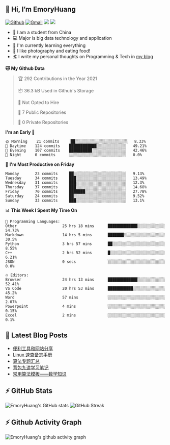 ## 👋 Hi, I’m EmoryHuang
[![Github](https://img.shields.io/badge/-Github-000?style=flat&logo=Github&logoColor=white)](https://github.com/emoryhuang)
[![Gmail](https://img.shields.io/badge/-Gmail-c14438?style=flat&logo=Gmail&logoColor=white)](mailto:vunihbolvep@gmail.com)
![](https://komarev.com/ghpvc/?username=EmoryHuang)
![](https://img.shields.io/badge/build-passing-brightgreen)
- 🧐 I am a student from China
- 💻 Major is big data technology and application
- 🌱 I'm currently learning everything
- 👯 I like photography and eating food!
- 🏄‍ I write my personal thoughts on Programming & Tech in [my blog](https://emoryhuang.github.io)

<!--START_SECTION:waka-->
**🐱 My Github Data** 

> 🏆 292 Contributions in the Year 2021
 > 
> 📦 36.3 kB Used in Github's Storage 
 > 
> 🚫 Not Opted to Hire
 > 
> 📜 7 Public Repositories 
 > 
> 🔑 0 Private Repositories  
 > 
**I'm an Early 🐤** 

```text
🌞 Morning    21 commits     ██░░░░░░░░░░░░░░░░░░░░░░░   8.33% 
🌆 Daytime    124 commits    ████████████░░░░░░░░░░░░░   49.21% 
🌃 Evening    107 commits    ██████████░░░░░░░░░░░░░░░   42.46% 
🌙 Night      0 commits      ░░░░░░░░░░░░░░░░░░░░░░░░░   0.0%

```
📅 **I'm Most Productive on Friday** 

```text
Monday       23 commits     ██░░░░░░░░░░░░░░░░░░░░░░░   9.13% 
Tuesday      34 commits     ███░░░░░░░░░░░░░░░░░░░░░░   13.49% 
Wednesday    31 commits     ███░░░░░░░░░░░░░░░░░░░░░░   12.3% 
Thursday     37 commits     ███░░░░░░░░░░░░░░░░░░░░░░   14.68% 
Friday       70 commits     ███████░░░░░░░░░░░░░░░░░░   27.78% 
Saturday     24 commits     ██░░░░░░░░░░░░░░░░░░░░░░░   9.52% 
Sunday       33 commits     ███░░░░░░░░░░░░░░░░░░░░░░   13.1%

```


📊 **This Week I Spent My Time On** 

```text
💬 Programming Languages: 
Other                    25 hrs 18 mins      █████████████░░░░░░░░░░░░   54.73% 
Markdown                 14 hrs 5 mins       ███████░░░░░░░░░░░░░░░░░░   30.5% 
Python                   3 hrs 57 mins       ██░░░░░░░░░░░░░░░░░░░░░░░   8.55% 
C++                      2 hrs 52 mins       █░░░░░░░░░░░░░░░░░░░░░░░░   6.21% 
JSON                     0 secs              ░░░░░░░░░░░░░░░░░░░░░░░░░   0.0%

🔥 Editors: 
Browser                  24 hrs 13 mins      █████████████░░░░░░░░░░░░   52.41% 
VS Code                  20 hrs 53 mins      ███████████░░░░░░░░░░░░░░   45.2% 
Word                     57 mins             ░░░░░░░░░░░░░░░░░░░░░░░░░   2.07% 
Powerpoint               4 mins              ░░░░░░░░░░░░░░░░░░░░░░░░░   0.15% 
Excel                    2 mins              ░░░░░░░░░░░░░░░░░░░░░░░░░   0.1%

```


<!--END_SECTION:waka-->

## 📕 Latest Blog Posts
<!-- STACKOVERFLOW:START -->
- [便利工具和网站分享](https://emoryhuang.cn/blog/1772203212.html)
- [Linux 速查备忘手册](https://emoryhuang.cn/blog/8853766.html)
- [算法专题汇总](https://emoryhuang.cn/blog/1603169503.html)
- [背包九讲学习笔记](https://emoryhuang.cn/blog/381047778.html)
- [常用算法模板——数学知识](https://emoryhuang.cn/blog/1328337473.html)
<!-- STACKOVERFLOW:END -->

## ⚡ GitHub Stats
![EmoryHuang's GitHub stats](https://github-readme-stats.vercel.app/api?username=EmoryHuang&show_icons=true&theme=tokyonight)
![GitHub Streak](https://github-readme-streak-stats.herokuapp.com/?user=EmoryHuang&theme=tokyonight)


## ⚡ Github Activity Graph
![EmoryHuang's github activity graph](https://activity-graph.herokuapp.com/graph?username=EmoryHuang&theme=dracula)

<!---
EmoryHuang/EmoryHuang is a ✨ special ✨ repository because its `README.md` (this file) appears on your GitHub profile.
You can click the Preview link to take a look at your changes.
--->

